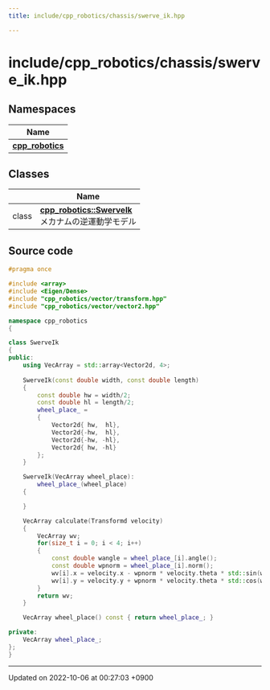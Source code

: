 ```yaml
---
title: include/cpp_robotics/chassis/swerve_ik.hpp

---
```


# include/cpp_robotics/chassis/swerve_ik.hpp



## Namespaces

| Name           |
| -------------- |
| **[cpp_robotics](/cpp_robotics/doxybook/Namespaces/namespacecpp__robotics/)**  |

## Classes

|                | Name           |
| -------------- | -------------- |
| class | **[cpp_robotics::SwerveIk](/cpp_robotics/doxybook/Classes/classcpp__robotics_1_1SwerveIk/)** <br>メカナムの逆運動学モデル  |




## Source code

```cpp
#pragma once

#include <array>
#include <Eigen/Dense>
#include "cpp_robotics/vector/transform.hpp"
#include "cpp_robotics/vector/vector2.hpp"

namespace cpp_robotics
{

class SwerveIk
{
public:
    using VecArray = std::array<Vector2d, 4>;
    
    SwerveIk(const double width, const double length)
    {
        const double hw = width/2;
        const double hl = length/2;
        wheel_place_ =
        {
            Vector2d{ hw,  hl},
            Vector2d{-hw,  hl},
            Vector2d{-hw, -hl},
            Vector2d{ hw, -hl}
        };
    }

    SwerveIk(VecArray wheel_place):
        wheel_place_(wheel_place)
    {

    }

    VecArray calculate(Transformd velocity)
    {
        VecArray wv;
        for(size_t i = 0; i < 4; i++)
        {
            const double wangle = wheel_place_[i].angle();
            const double wpnorm = wheel_place_[i].norm();
            wv[i].x = velocity.x - wpnorm * velocity.theta * std::sin(wangle);
            wv[i].y = velocity.y + wpnorm * velocity.theta * std::cos(wangle);
        }
        return wv;
    }

    VecArray wheel_place() const { return wheel_place_; }

private:
    VecArray wheel_place_;
};
}
```


-------------------------------

Updated on 2022-10-06 at 00:27:03 +0900
